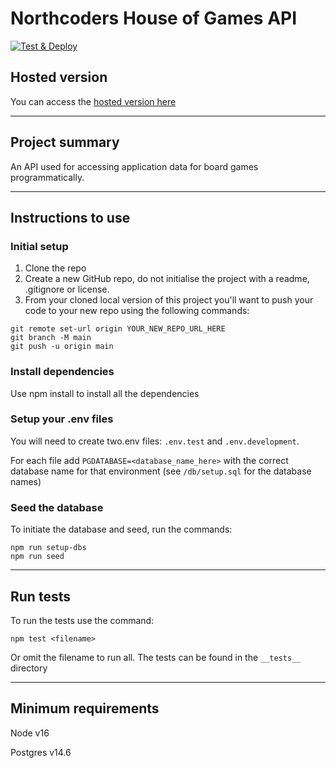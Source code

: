 # Northcoders House of Games API
[![Test & Deploy](https://github.com/erinmd/nc-games-project/actions/workflows/run-tests.yml/badge.svg)](https://github.com/erinmd/nc-games-project/actions/workflows/run-tests.yml)
## Hosted version

You can access the [hosted version here](https://nc-games-project-2obg.onrender.com/api/)

***
## Project summary

An API used for accessing application data for board games programmatically. 

***
##  Instructions to use
### Initial setup
1. Clone the repo
2. Create a new GitHub repo, do not initialise the project with a readme, .gitignore or license.
3. From your cloned local version of this project you'll want to push your code to your new repo using the following commands:
```
git remote set-url origin YOUR_NEW_REPO_URL_HERE
git branch -M main
git push -u origin main
```
### Install dependencies
Use npm install to install all the dependencies

### Setup your .env files
You will need to create two.env files: `.env.test` and `.env.development`.

For each file add `PGDATABASE=<database_name_here>` with the correct database name for that environment (see `/db/setup.sql` for the database names)

### Seed the database
To initiate the database and seed, run the commands:
```
npm run setup-dbs
npm run seed
```
***
## Run tests
To run the tests use the command:
```
npm test <filename>
```
Or omit the filename to run all. The tests can be found in the `__tests__` directory
***
## Minimum requirements
Node v16

Postgres v14.6
